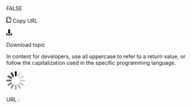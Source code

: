 # 

FALSE

![Copy URL](media/false/Copy.png)
Copy URL

![Download](media/false/Download.png)

Download topic

In
content for developers, use all uppercase to refer to a return value,
or follow the capitalization used in the specific programming
language.

![In progress](media/false/activity-large.gif)

URL :
